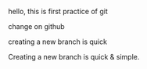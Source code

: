 hello, this is first practice of git 


change on github


creating a new branch is quick


Creating a new branch is quick & simple.


